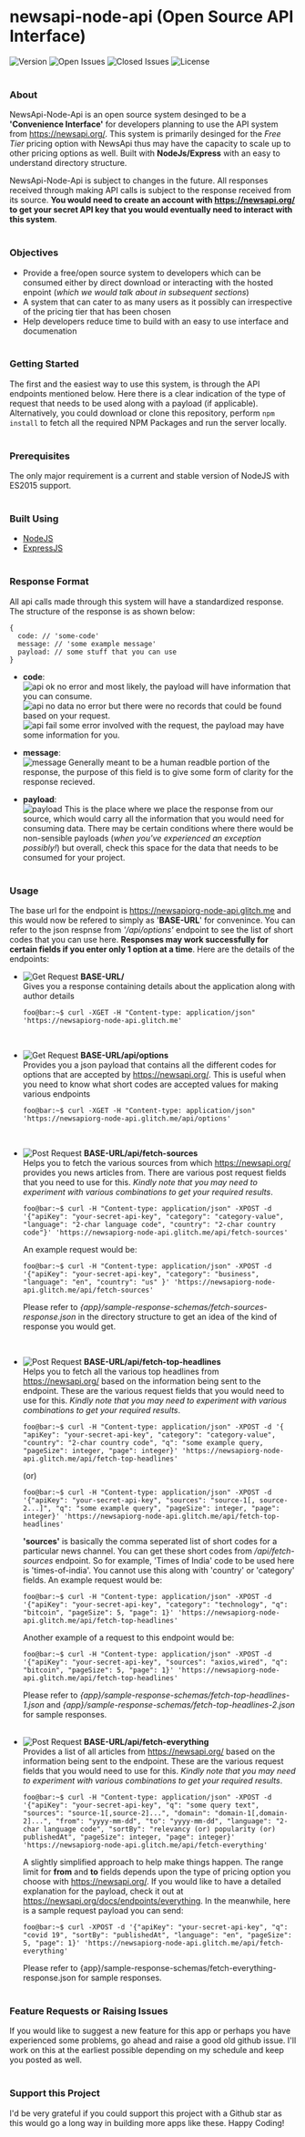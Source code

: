 # newsapi-node-api (Open Source API Interface)

![Version](https://img.shields.io/github/v/release/sricharankrishnan/newsapiorg-node-api?sort=semver)
![Open Issues](https://img.shields.io/github/issues-raw/sricharankrishnan/newsapiorg-node-api)
![Closed Issues](https://img.shields.io/github/issues-closed-raw/sricharankrishnan/newsapiorg-node-api)
![License](https://img.shields.io/github/license/sricharankrishnan/newsapiorg-node-api)
<br/>
<br/>

### About

NewsApi-Node-Api is an open source system desinged to be a **'Convenience Interface'** for developers planning to use the API system from
<https://newsapi.org/>. This system is primarily desinged for the _Free Tier_ pricing option with NewsApi thus may have
the capacity to scale up to other pricing options as well. Built with **NodeJs/Express** with an easy to understand directory structure.

NewsApi-Node-Api is subject to changes in the future. All responses received through making API calls is subject to the response received from
its source. **You would need to create an account with <https://newsapi.org/> to get your secret API key that you would eventually need to interact
with this system**.<br/><br/>

### Objectives

- Provide a free/open source system to developers which can be consumed either by direct download or interacting with the hosted enpoint (_which
  we would talk about in subsequent sections_)
- A system that can cater to as many users as it possibly can irrespective of the pricing tier that has been chosen
- Help developers reduce time to build with an easy to use interface and documenation
  <br/><br/>

### Getting Started

The first and the easiest way to use this system, is through the API endpoints mentioned below. Here there is a clear indication of the type of request that needs to be used along with a payload (if applicable). Alternatively, you could download or clone this repository, perform `npm install` to fetch all the required NPM Packages and run the server locally.<br/><br/>

### Prerequisites

The only major requirement is a current and stable version of NodeJS with ES2015 support.
<br/><br/>

### Built Using

- [NodeJS](https://nodejs.org/en/)
- [ExpressJS](https://expressjs.com/)
  <br/><br/>

### Response Format

All api calls made through this system will have a standardized response. The structure of the response is as shown below:

```
{
  code: // 'some-code'
  message: // 'some example message'
  payload: // some stuff that you can use
}
```

- **code**:<br/>
  ![api ok](https://img.shields.io/badge/code-api%20ok-green) no error and most likely, the payload will have information that you can consume.<br/>
  ![api no data](https://img.shields.io/badge/code-api%20no%20data-green) no error but there were no records that could be found based on your request.<br/>
  ![api fail](https://img.shields.io/badge/code-api%20fail-red) some error involved with the request, the payload may have some information for you.

- **message**:<br/>
  ![message](https://img.shields.io/badge/message-human%20readable%20information-blue) Generally meant to be a human readble portion of the response, the purpose of this field is to give some form of clarity for the response recieved.

- **payload**:<br/>
  ![payload](https://img.shields.io/badge/payload-%7B%7D-orange) This is the place where we place the response from our source, which would carry all the information that you would need for consuming data. There may be certain conditions where there would be non-sensible payloads (_when you've experienced an exception possibly!_) but overall, check this space for the data that needs to be consumed for your project.<br/><br/>

### Usage

The base url for the endpoint is <https://newsapiorg-node-api.glitch.me> and this would now be refered to simply as '**BASE-URL**' for convenince.
You can refer to the json respnse from _'/api/options'_ endpoint to see the list of short codes that you can use here. **Responses may
work successfully for certain fields if you enter only 1 option at a time**. Here are the details of the endpoints:

- ![Get Request](https://img.shields.io/badge/method-get-orange) **BASE-URL/**<br/>
  Gives you a response containing details about the application along with author details
  ```console
  foo@bar:~$ curl -XGET -H "Content-type: application/json" 'https://newsapiorg-node-api.glitch.me'
  ```
  <br/>
- ![Get Request](https://img.shields.io/badge/method-get-orange) **BASE-URL/api/options**<br/>
  Provides you a json payload that contains all the different codes for options that are accepted by <https://newsapi.org/>. This is useful when you need to know
  what short codes are accepted values for making various endpoints
  ```console
  foo@bar:~$ curl -XGET -H "Content-type: application/json" 'https://newsapiorg-node-api.glitch.me/api/options'
  ```
  <br/>
- ![Post Request](https://img.shields.io/badge/method-post-orange) **BASE-URL/api/fetch-sources**<br/>
  Helps you to fetch the various sources from which <https://newsapi.org/> provides you news articles from. There are various post request fields that you need
  to use for this. _Kindly note that you may need to experiment with various combinations to get your required results_.

  ```console
  foo@bar:~$ curl -H "Content-type: application/json" -XPOST -d '{"apiKey": "your-secret-api-key", "category": "category-value", "language": "2-char language code", "country": "2-char country code"}' 'https://newsapiorg-node-api.glitch.me/api/fetch-sources'
  ```

  An example request would be:

  ```console
  foo@bar:~$ curl -H "Content-type: application/json" -XPOST -d '{"apiKey": "your-secret-api-key", "category": "business", "language": "en", "country": "us" }' 'https://newsapiorg-node-api.glitch.me/api/fetch-sources'
  ```

  Please refer to _{app}/sample-response-schemas/fetch-sources-response.json_ in the directory structure to get an idea of the kind of response you would get.

  <br/>

- ![Post Request](https://img.shields.io/badge/method-post-orange) **BASE-URL/api/fetch-top-headlines**<br/>
  Helps you to fetch all the various top headlines from <https://newsapi.org/> based on the information being sent to the endpoint. These are the various
  request fields that you would need to use for this. _Kindly note that you may need to experiment with various combinations to get your required results_.
  ```console
  foo@bar:~$ curl -H "Content-type: application/json" -XPOST -d '{ "apiKey": "your-secret-api-key", "category": "category-value", "country": "2-char country code", "q": "some example query, "pageSize": integer, "page": integer}' 'https://newsapiorg-node-api.glitch.me/api/fetch-top-headlines'
  ```
  (or)
  ```console
  foo@bar:~$ curl -H "Content-type: application/json" -XPOST -d '{"apiKey": "your-secret-api-key", "sources": "source-1[, source-2...]", "q": "some example query", "pageSize": integer, "page": integer}' 'https://newsapiorg-node-api.glitch.me/api/fetch-top-headlines'
  ```
  **'sources'** is basically the comma seperated list of short codes for a particular news channel. You can get these short codes from _/api/fetch-sources_
  endpoint. So for example, 'Times of India' code to be used here is 'times-of-india'. You cannot use this along with 'country' or 'category' fields.
  An example request would be:
  ```console
  foo@bar:~$ curl -H "Content-type: application/json" -XPOST -d '{"apiKey": "your-secret-api-key", "category": "technology", "q": "bitcoin", "pageSize": 5, "page": 1}' 'https://newsapiorg-node-api.glitch.me/api/fetch-top-headlines'
  ```
  Another example of a request to this endpoint would be:
  ```console
  foo@bar:~$ curl -H "Content-type: application/json" -XPOST -d '{"apiKey": "your-secret-api-key", "sources": "axios,wired", "q": "bitcoin", "pageSize": 5, "page": 1}' 'https://newsapiorg-node-api.glitch.me/api/fetch-top-headlines'
  ```
  Please refer to _{app}/sample-response-schemas/fetch-top-headlines-1.json_ and _{app}/sample-response-schemas/fetch-top-headlines-2.json_ for sample
  responses.<br/><br/>
- ![Post Request](https://img.shields.io/badge/method-post-orange) **BASE-URL/api/fetch-everything**<br/>
  Provides a list of all articles from <https://newsapi.org/> based on the information being sent to the endpoint. These are the various
  request fields that you would need to use for this. _Kindly note that you may need to experiment with various combinations to get your required results_.
  ```console
  foo@bar:~$ curl -H "Content-type: application/json" -XPOST -d '{"apiKey": "your-secret-api-key", "q": "some query text", "sources": "source-1[,source-2]...", "domain": "domain-1[,domain-2]...", "from": "yyyy-mm-dd", "to": "yyyy-mm-dd", "language": "2-char language code", "sortBy": "relevancy (or) popularity (or) publishedAt", "pageSize": integer, "page": integer}' 'https://newsapiorg-node-api.glitch.me/api/fetch-everything'
  ```
  A slightly simplified approach to help make things happen. The range limit for **from** and **to** fields depends upon the type of pricing option you choose
  with <https://newsapi.org/>. If you would like to have a detailed explanation for the payload, check it out at <https://newsapi.org/docs/endpoints/everything>.
  In the meanwhile, here is a sample request payload you can send:
  ```console
  foo@bar:~$ curl -XPOST -d '{"apiKey": "your-secret-api-key", "q": "covid 19", "sortBy": "publishedAt", "language": "en", "pageSize": 5, "page": 1}' 'https://newsapiorg-node-api.glitch.me/api/fetch-everything'
  ```
  Please refer to {app}/sample-response-schemas/fetch-everything-response.json for sample responses.
  <br/><br/>

### Feature Requests or Raising Issues

If you would like to suggest a new feature for this app or perhaps you have experienced some problems, go ahead and raise a good old github issue.
I'll work on this at the earliest possible depending on my schedule and keep you posted as well.
<br/><br/>

### Support this Project

I'd be very grateful if you could support this project with a Github star as this would go a long way in building more apps like these.
Happy Coding!

